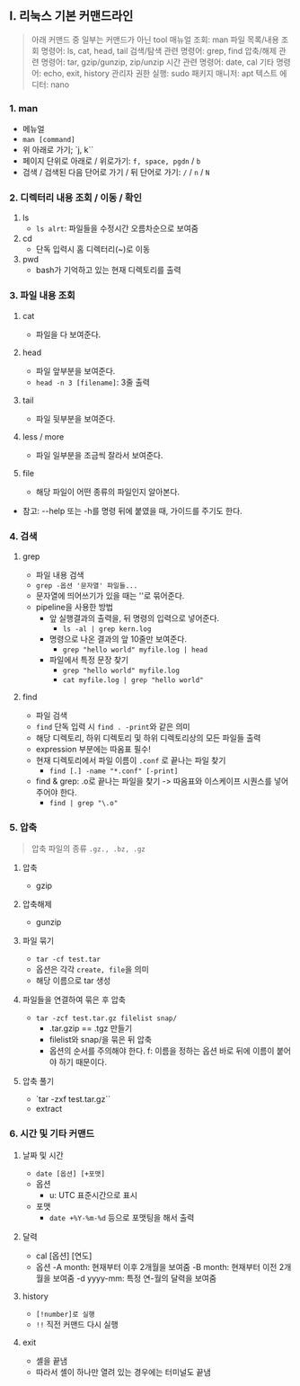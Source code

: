 ## I. 리눅스 기본 커맨드라인
>
> 아래 커맨드 중 일부는 커맨드가 아닌 tool
> 매뉴얼 조회: man
> 파일 목록/내용 조회 명령어: ls, cat, head, tail
> 검색/탐색 관련 명령어: grep, find
> 압축/해제 관련 명령어: tar, gzip/gunzip, zip/unzip
> 시간 관련 명령어: date, cal
> 기타 명령어: echo, exit, history
> 관리자 권한 실행: sudo
> 패키지 매니저: apt
> 텍스트 에디터: nano

### 1. man

- 메뉴얼
- `man [command]`
- 위 아래로 가기; `j, k``
- 페이지 단위로 아래로 / 위로가기: `f, space, pgdn` / `b`
- 검색 / 검색된 다음 단어로 가기 / 뒤 단어로 가기: `/` / `n` / `N`

### 2. 디렉터리 내용 조회 / 이동 / 확인

1. ls
    - `ls alrt`: 파일들을 수정시간 오름차순으로 보여줌
2. cd
    - 단독 입력시 홈 디렉터리(~)로 이동
3. pwd
    - bash가 기억하고 있는 현재 디렉토리를 출력

### 3. 파일 내용 조회

1. cat
    - 파일을 다 보여준다.

2. head
    - 파일 앞부분을 보여준다.
    - `head -n 3 [filename]`: 3줄 출력

3. tail
    - 파일 뒷부분을 보여준다.

4. less / more
    - 파일 일부분을 조금씩 잘라서 보여준다.

5. file
    - 해당 파일이 어떤 종류의 파일인지 알아본다.

- 참고: --help 또는 -h를 명령 뒤에 붙였을 때, 가이드를 주기도 한다.

### 4. 검색

1. grep
    - 파일 내용 검색
    - `grep -옵션 '문자열' 파일들...`
    - 문자열에 띄어쓰기가 있을 때는 ''로 묶어준다.
    - pipeline을 사용한 방법
        - 앞 실행결과의 출력을, 뒤 명령의 입력으로 넣어준다.
            - `ls -al | grep kern.log`
        - 명령으로 나온 결과의 앞 10줄만 보여준다.
            - `grep "hello world" myfile.log | head`
        - 파일에서 특정 문장 찾기
            - `grep "hello world" myfile.log`
            - `cat myfile.log | grep "hello world"`

2. find
    - 파일 검색
    - `find` 단독 입력 시 `find . -print`와 같은 의미
    - 해당 디렉토리, 하위 디렉토리 및 하위 디렉토리상의 모든 파일들 출력
    - expression 부분에는 따옴표 필수!
    - 현재 디렉토리에서 파일 이름이 `.conf` 로 끝나는 파일 찾기
        - `find [.] -name "*.conf" [-print]`
    - find & grep: .o로 끝나는 파일을 찾기 -> 따옴표와 이스케이프 시퀀스를 넣어주어야 한다.
        - `find | grep "\.o"`

### 5. 압축

> 압축 파일의 종류
> `.gz., .bz, .gz`

1. 압축
    - gzip

2. 압축해제
    - gunzip

3. 파일 묶기
    - `tar -cf test.tar`
    - 옵션은 각각 `create, file`을 의미
    - 해당 이름으로 tar 생성

4. 파일들을 연결하여 묶은 후 압축
    - `tar -zcf test.tar.gz filelist snap/`
        - .tar.gzip == .tgz 만들기
        - filelist와 snap/을 묶은 뒤 압축
        - 옵션의 순서를 주의해야 한다. f: 이름을 정하는 옵션 바로 뒤에 이름이 붙어야 하기 때문이다.

5. 압축 풀기
    - `tar -zxf test.tar.gz``
    - extract

### 6. 시간 및 기타 커맨드

1. 날짜 및 시간
    - `date [옵션] [+포맷]`
    - 옵션
        - u: UTC 표준시간으로 표시
    - 포맷
        - `date +%Y-%m-%d` 등으로 포맷팅을 해서 출력

2. 달력
    - cal [옵션] [연도]
    - 옵션
        -A month: 현재부터 이후 2개월을 보여줌
        -B month: 현재부터 이전 2개월을 보여줌
        -d yyyy-mm: 특정 연-월의 달력을 보여줌

3. history
    - `[!number]로 실행`
    - `!!` 직전 커맨드 다시 실행

4. exit
    - 셸을 끝냄
    - 따라서 셸이 하나만 열려 있는 경우에는 터미널도 끝냄

